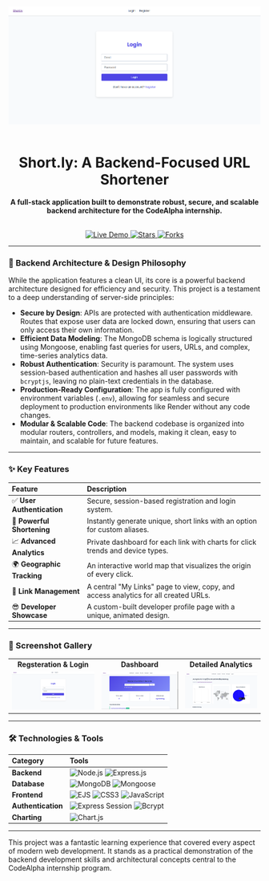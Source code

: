 <div align="center">
  <img src="assets/screen1.png" alt="Project Banner" width="800"/>
  <br/>
  <br/>
  
  # **Short.ly: A Backend-Focused URL Shortener**
  
  **A full-stack application built to demonstrate robust, secure, and scalable backend architecture for the CodeAlpha internship.**
  
  <br/>
  
  <a href="#">
    <img src="https://img.shields.io/badge/Live_Demo-000000?style=for-the-badge&logo=rocket&logoColor=white" alt="Live Demo"/>
  </a>
  <a href="https://github.com/your-username/your-repo/stargazers">
    <img src="https://img.shields.io/github/stars/your-username/your-repo?style=for-the-badge&logo=github&color=FFC107" alt="Stars"/>
  </a>
  <a href="https://github.com/your-username/your-repo/network/members">
    <img src="https://img.shields.io/github/forks/your-username/your-repo?style=for-the-badge&logo=github&color=4CAF50" alt="Forks"/>
  </a>

</div>

---

### **🧠 Backend Architecture & Design Philosophy**
While the application features a clean UI, its core is a powerful backend architecture designed for efficiency and security. This project is a testament to a deep understanding of server-side principles:

-   **Secure by Design**: APIs are protected with authentication middleware. Routes that expose user data are locked down, ensuring that users can only access their own information.
-   **Efficient Data Modeling**: The MongoDB schema is logically structured using Mongoose, enabling fast queries for users, URLs, and complex, time-series analytics data.
-   **Robust Authentication**: Security is paramount. The system uses session-based authentication and hashes all user passwords with `bcryptjs`, leaving no plain-text credentials in the database.
-   **Production-Ready Configuration**: The app is fully configured with environment variables (`.env`), allowing for seamless and secure deployment to production environments like Render without any code changes.
-   **Modular & Scalable Code**: The backend codebase is organized into modular routers, controllers, and models, making it clean, easy to maintain, and scalable for future features.

---

### **✨ Key Features**

| Feature | Description |
| :--- | :--- |
| ✅ **User Authentication** | Secure, session-based registration and login system. |
| 🔗 **Powerful Shortening** | Instantly generate unique, short links with an option for custom aliases. |
| 📈 **Advanced Analytics** | Private dashboard for each link with charts for click trends and device types. |
| 🌍 **Geographic Tracking** | An interactive world map that visualizes the origin of every click. |
| 📂 **Link Management** | A central "My Links" page to view, copy, and access analytics for all created URLs. |
| 😎 **Developer Showcase** | A custom-built developer profile page with a unique, animated design. |

---

### **📸 Screenshot Gallery**

<table>
  <tr>
    <td align="center"><strong>Regsteration & Login</strong></td>
    <td align="center"><strong>Dashboard </strong></td>
    <td align="center"><strong>Detailed Analytics</strong></td>
  </tr>
  <tr>
    <td><img src="assets/screen1.png" alt="Dashboard Screenshot" width="100%"></td>
    <td><img src="assets/screen2.png" alt="Analytics Screenshot" width="100%"></td>
    <td><img src="assets/screen3.png" alt="Developer Profile Screenshot" width="100%"></td>
  </tr>
</table>

---

### **🛠️ Technologies & Tools**

| Category | Tools |
| :--- | :--- |
| **Backend** | ![Node.js](https://img.shields.io/badge/Node.js-339933?style=flat-square&logo=nodedotjs&logoColor=white) ![Express.js](https://img.shields.io/badge/Express.js-000000?style=flat-square&logo=express&logoColor=white) |
| **Database** | ![MongoDB](https://img.shields.io/badge/MongoDB-47A248?style=flat-square&logo=mongodb&logoColor=white) ![Mongoose](https://img.shields.io/badge/Mongoose-880000?style=flat-square&logo=mongoose&logoColor=white) |
| **Frontend** | ![EJS](https://img.shields.io/badge/EJS-A91E50?style=flat-square&logo=ejs&logoColor=white) ![CSS3](https://img.shields.io/badge/CSS3-1572B6?style=flat-square&logo=css3&logoColor=white) ![JavaScript](https://img.shields.io/badge/JavaScript-F7DF1E?style=flat-square&logo=javascript&logoColor=black) |
| **Authentication** | ![Express Session](https://img.shields.io/badge/Express_Session-000000?style=flat-square) ![Bcrypt](https://img.shields.io/badge/Bcrypt-62438B?style=flat-square) |
| **Charting** | ![Chart.js](https://img.shields.io/badge/Chart.js-FF6384?style=flat-square&logo=chartdotjs&logoColor=white) |

---

This project was a fantastic learning experience that covered every aspect of modern web development. It stands as a practical demonstration of the backend development skills and architectural concepts central to the CodeAlpha internship program. 